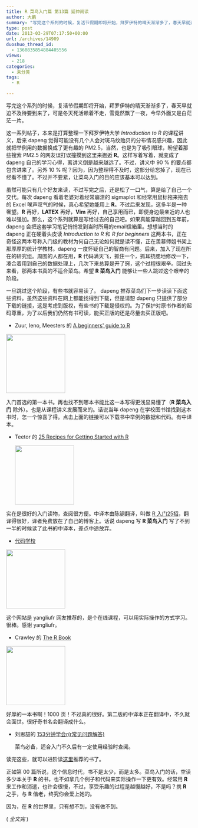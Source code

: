 ```yaml
---
title: R 菜鸟入门篇 第13篇 延伸阅读
author: 大鹏
summary: "写完这个系列的时候，复活节假期即将开始，拜罗伊特的晴天渐渐多了，春天早就迫不及待要到来了，可是冬天死活赖着不走，雪竟然飘了一夜，今早外面又是白茫茫一片。"
type: post
date: 2013-03-29T07:17:50+00:00
url: /archives/14909
duoshuo_thread_id:
  - 1360835854884405556
views:
  - 218
categories:
  - 未分类
tags:
  - R

---
```

写完这个系列的时候，复活节假期即将开始，拜罗伊特的晴天渐渐多了，春天早就迫不及待要到来了，可是冬天死活赖着不走，雪竟然飘了一夜，今早外面又是白茫茫一片。

这一系列帖子，本来是打算整理一下拜罗伊特大学 _Introduction to R_ 的课程讲义，后来 dapeng 觉得可能没有几个人会对斑马纹贻贝的分布情况感兴趣，因此就把举例用的数据换成了更有趣的 PM2.5，当然，也是为了吸引眼球，盼望着那些搜索 PM2.5 的网友误打误撞摸到这里来邂逅 **R**。这样写着写着，就变成了 dapeng 自己的学习心得，离讲义倒是越来越远了。不过，讲义中 90 % 的要点都包含进来了。另外 10 % 呢？因为，因为整理得不及时，这部分给忘掉了，现在已经看不懂了。不过并不要紧，让菜鸟入门的目的应该基本可以达到。

虽然可能只有几个好友来读，不过写完之后，还是松了一口气，算是给了自己一个交代。每次 dapeng 看着老婆对着经常崩溃的 sigmaplot 和经常用鼠标拖来拖去的 Excel 唉声叹气的时候，真心希望她能用上 **R**。不过后来发现，这多半是一种奢望。**R** 再好，**LATEX** 再好，**Vim** 再好，自己享用而已，即便身边最亲近的人也难以强加。那么，这个系列就算是写给过去的自己吧。如果真能穿越回到五年前，dapeng 会把这套学习笔记悄悄发到当时所用的email信箱里。想想当时的 dapeng 正在硬着头皮读 _Introduction to R_ 和 _R for beginners_ 这两本书，正在奇怪这两本号称入门级的教材为何自己无论如何就是读不懂，正在羡慕师姐书架上那厚厚的统计学教材。dapeng 一度怀疑自己的智商有问题。后来，加入了现在所在的研究组。周围的人都在用，**R** 代码满天飞，抓住一个，抓耳挠腮地修改一下，凑合着用到自己的数据处理上，几次下来总算是开了窍，这个过程很艰辛。回过头来看，那两本书真的不适合菜鸟。希望 **R 菜鸟入门** 能够让一些人跳过这个艰辛的阶段。

一旦跳过这个阶段，有些书就容易读了。 dapeng 推荐菜鸟们下一步读读下面这些资料。虽然这些资料在网上都能找得到下载，但是请恕 dapeng 只提供了部分下载的链接，这是考虑到版权，有些书的下载是侵权的。为了保护对原书作者的起码尊重，为了以后我们仍然有书可读，能买正版的还是尽量去买正版吧。

  * Zuur, Ieno, Meesters 的 [A beginners' guide to R][1]

<img src="http://www.highstat.com/Images/img7.jpg" width="160px" />

入门首选的第一本书。再也找不到哪本书能比这一本写得更浅显易懂了（**R 菜鸟入门** 除外）。也是从课程讲义发展而来的。话说当年 dapeng 在学校图书馆找到这本书时，怎一个惊喜了得。点击上面的链接可以下载书中举例的数据和代码。有中译本。

  * Teetor 的 [25 Recipes for Getting Started with R][2]
  
    <img src="http://akamaicovers.oreilly.com/images/0636920018315/lrg.jpg" width="160px" />

实在是很好的入门读物，查阅很方便。中译本由陈钢翻译，叫做 [R 入门25招][3]，翻译得很好，译者免费放在了自己的博客上。话说 dapeng 写 **R 菜鸟入门** 写了不到一半的时候读了此书的中译本，差点中途放弃。

  * [代码学校][4]

<img src="http://d1kbt5mjomv40p.cloudfront.net/assets/logo-tryr-home-68e548262b848831c5da792b29c66b18.png" width="160px" />

这个网站是 yangliufr 网友推荐的，是个在线课程，可以用实际操作的方式学习。很棒。感谢 yangliufr。

  * Crawley 的 [The R Book][5]

<img src="http://www.wiley-vch.de/books/tis/cover_big/0470973927.jpg" width="160px" />

好厚的一本书啊！1000 页！不过真的很好。第二版的中译本正在翻译中，不久就会面世。很好奇书名会翻译成什么。

  * 刘思喆的 [153分钟学会r(r常见问题解答)][6]
  
    菜鸟必备，适合入门不久后有一定使用经验时查阅。

读完这些，就可以进阶读[这里][7]推荐的书了。

正如第 00 篇所说，这个信息时代，书不是太少，而是太多。菜鸟入门的话，空读多少本关于 **R** 的书，也不如拿几个例子和代码来实际操作一下更有效。经常用 **R** 来工作和消遣，也许会很慢，不过，享受乐趣的过程是越慢越好，不是吗？携 **R** 之手，与 **R** 偕老，终究你会爱上她的。

因为，在 **R** 的世界里，只有想不到，没有做不到。

( _全文完_ )

 [1]: http://www.highstat.com/book3.htm
 [2]: http://shop.oreilly.com/product/0636920018315.do
 [3]: http://gossipcoder.com/?p=540
 [4]: http://tryr.codeschool.com/
 [5]: http://www.amazon.com/The-Book-Michael-J-Crawley/dp/0470973927
 [6]: https://www.google.com/url?sa=t&rct=j&q=&esrc=s&source=web&cd=1&cad=rja&ved=0CDQQFjAA&url=http%3A%2F%2Fcran.r-project.org%2Fdoc%2Fcontrib%2FLiu-FAQ.pdf&ei=Lr9MUaSnFI7SsgbezIHwDg&usg=AFQjCNH0zcvztYFp93foznimKxJrWQCsog&sig2=w5L6Fy8mZ4WkYOBqJSWKMA&bvm=bv.44158598,d.Yms
 [7]: http://xccds1977.blogspot.de/2013/02/r.html
